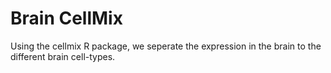 Brain CellMix
=============

Using the cellmix R package, we seperate the expression in the brain to the different brain cell-types.


